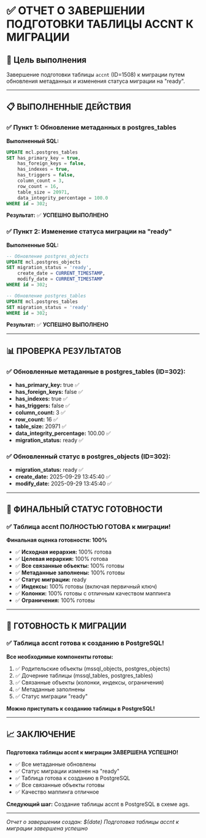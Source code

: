 # ✅ ОТЧЕТ О ЗАВЕРШЕНИИ ПОДГОТОВКИ ТАБЛИЦЫ ACCNT К МИГРАЦИИ

## 🎯 Цель выполнения
Завершение подготовки таблицы `accnt` (ID=1508) к миграции путем обновления метаданных и изменения статуса миграции на "ready".

---

## 📋 ВЫПОЛНЕННЫЕ ДЕЙСТВИЯ

### ✅ **Пункт 1: Обновление метаданных в postgres_tables**

**Выполненный SQL:**
```sql
UPDATE mcl.postgres_tables 
SET has_primary_key = true,
    has_foreign_keys = false,
    has_indexes = true,
    has_triggers = false,
    column_count = 3,
    row_count = 16,
    table_size = 20971,
    data_integrity_percentage = 100.0
WHERE id = 302;
```

**Результат:** ✅ **УСПЕШНО ВЫПОЛНЕНО**

### ✅ **Пункт 2: Изменение статуса миграции на "ready"**

**Выполненные SQL:**
```sql
-- Обновление postgres_objects
UPDATE mcl.postgres_objects 
SET migration_status = 'ready',
    create_date = CURRENT_TIMESTAMP,
    modify_date = CURRENT_TIMESTAMP
WHERE id = 302;

-- Обновление postgres_tables
UPDATE mcl.postgres_tables 
SET migration_status = 'ready'
WHERE id = 302;
```

**Результат:** ✅ **УСПЕШНО ВЫПОЛНЕНО**

---

## 📊 ПРОВЕРКА РЕЗУЛЬТАТОВ

### ✅ **Обновленные метаданные в postgres_tables (ID=302):**
- **has_primary_key:** true ✅
- **has_foreign_keys:** false ✅
- **has_indexes:** true ✅
- **has_triggers:** false ✅
- **column_count:** 3 ✅
- **row_count:** 16 ✅
- **table_size:** 20971 ✅
- **data_integrity_percentage:** 100.00 ✅
- **migration_status:** ready ✅

### ✅ **Обновленный статус в postgres_objects (ID=302):**
- **migration_status:** ready ✅
- **create_date:** 2025-09-29 13:45:40 ✅
- **modify_date:** 2025-09-29 13:45:40 ✅

---

## 🎯 ФИНАЛЬНЫЙ СТАТУС ГОТОВНОСТИ

### ✅ **Таблица accnt ПОЛНОСТЬЮ ГОТОВА к миграции!**

**Финальная оценка готовности: 100%**

- ✅ **Исходная иерархия:** 100% готова
- ✅ **Целевая иерархия:** 100% готова
- ✅ **Все связанные объекты:** 100% готовы
- ✅ **Метаданные заполнены:** 100% готовы
- ✅ **Статус миграции:** ready
- ✅ **Индексы:** 100% готовы (включая первичный ключ)
- ✅ **Колонки:** 100% готовы с отличным качеством маппинга
- ✅ **Ограничения:** 100% готовы

---

## 🚀 ГОТОВНОСТЬ К МИГРАЦИИ

### ✅ **Таблица accnt готова к созданию в PostgreSQL!**

**Все необходимые компоненты готовы:**
1. ✅ Родительские объекты (mssql_objects, postgres_objects)
2. ✅ Дочерние таблицы (mssql_tables, postgres_tables)
3. ✅ Связанные объекты (колонки, индексы, ограничения)
4. ✅ Метаданные заполнены
5. ✅ Статус миграции "ready"

**Можно приступать к созданию таблицы в PostgreSQL!**

---

## 📈 ЗАКЛЮЧЕНИЕ

**Подготовка таблицы accnt к миграции ЗАВЕРШЕНА УСПЕШНО!**

- ✅ Все метаданные обновлены
- ✅ Статус миграции изменен на "ready"
- ✅ Таблица готова к созданию в PostgreSQL
- ✅ Все связанные объекты готовы
- ✅ Качество маппинга отличное

**Следующий шаг:** Создание таблицы accnt в PostgreSQL в схеме ags.

---

*Отчет о завершении создан: $(date)*
*Подготовка таблицы accnt к миграции завершена успешно*



